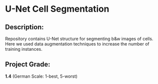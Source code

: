 # U-Net Cell Segmentation

## Description:
Repository contains U-Net structure for segmenting b&w images of cells. Here we used data augmentation techniques to increase the number of training instances.

## Project Grade:
**1.4** (German Scale: 1-best, 5-worst)

